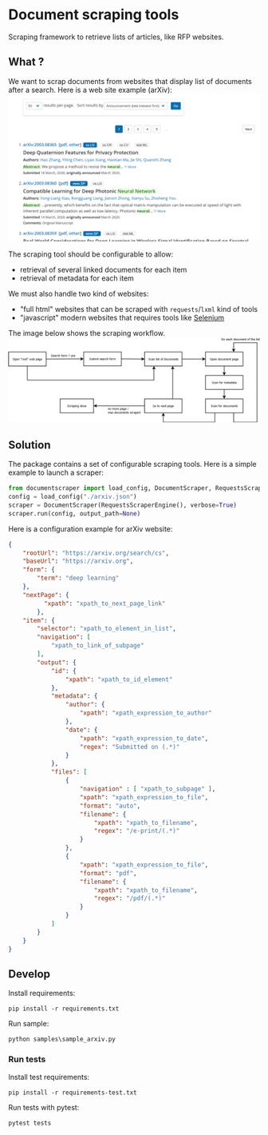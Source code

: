 # Document scraping tools
Scraping framework to retrieve lists of articles, like RFP websites.

## What ?

We want to scrap documents from websites that display list of documents after a search.
Here is a web site example (arXiv):
![arXiv](doc/images/arxiv.png)

The scraping tool should be configurable to allow:
* retrieval of several linked documents for each item
* retrieval of metadata for each item

We must also handle two kind of websites:
* "full html" websites that can be scraped with `requests`/`lxml` kind of tools
* "javascript" modern websites that requires tools like [Selenium](https://selenium-python.readthedocs.io/)

The image below shows the scraping workflow.
![scraping](doc/images/scraping_flow.png)


## Solution

The package contains a set of configurable scraping tools. Here is a simple example to launch a scraper:

```python
from documentscraper import load_config, DocumentScraper, RequestsScraperEngine
config = load_config("./arxiv.json")
scraper = DocumentScraper(RequestsScraperEngine(), verbose=True)
scraper.run(config, output_path=None)
```

Here is a configuration example for arXiv website:

```json
{
	"rootUrl": "https://arxiv.org/search/cs",
	"baseUrl": "https://arxiv.org",
	"form": {
		"term": "deep learning"
	},
	"nextPage": {
		  "xpath": "xpath_to_next_page_link"
        },
	"item": {
		"selector": "xpath_to_element_in_list",
		"navigation": [
			"xpath_to_link_of_subpage"
		],
		"output": {
			"id": {
				"xpath": "xpath_to_id_element"
			},
			"metadata": {
				"author": {
					"xpath": "xpath_expression_to_author"
				},
				"date": {
					"xpath": "xpath_expression_to_date",
					"regex": "Submitted on (.*)"
				}
			},
			"files": [
				{
					"navigation" : [ "xpath_to_subpage" ],
					"xpath": "xpath_expression_to_file",
					"format": "auto",
					"filename": {
						"xpath": "xpath_to_filename",
						"regex": "/e-print/(.*)"
					}
				},
				{
					"xpath": "xpath_expression_to_file",
					"format": "pdf",
					"filename": {
						"xpath": "xpath_to_filename",
						"regex": "/pdf/(.*)"
					}
				}
			]
		}
	}
}
```

## Develop

Install requirements:
```
pip install -r requirements.txt
```

Run sample:
```
python samples\sample_arxiv.py
```

### Run tests

Install test requirements:
```
pip install -r requirements-test.txt
```

Run tests with pytest:
```
pytest tests
```
